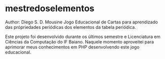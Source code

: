 # mestredoselementos
Author: Diego S. D. Mousine
Jogo Educacional de Cartas para aprendizado das própriedades periódicas dos elementos da tabela periódica.

Este projeto foi desenvolvido durante os últimos semestre e Licenciatura em Ciências da Computação do IF Baiano.
Naquele momento aproveitei para aprimorar meus conhecimentos em PHP desenvolvendo este jogo educacional.
